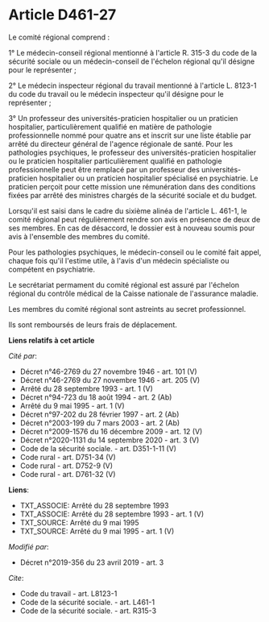 # Article D461-27

Le comité régional comprend :

1° Le médecin-conseil régional mentionné à l'article R. 315-3 du code de la sécurité sociale ou un médecin-conseil de
l'échelon régional qu'il désigne pour le représenter ;

2° Le médecin inspecteur régional du travail mentionné à l'article L. 8123-1 du code du travail ou le médecin inspecteur
qu'il désigne pour le représenter ;

3° Un professeur des universités-praticien hospitalier ou un praticien hospitalier, particulièrement qualifié en matière de
pathologie professionnelle nommé pour quatre ans et inscrit sur une liste établie par arrêté du directeur général de l'agence
régionale de santé. Pour les pathologies psychiques, le professeur des universités-praticien hospitalier ou le praticien
hospitalier particulièrement qualifié en pathologie professionnelle peut être remplacé par un professeur des universités-
praticien hospitalier ou un praticien hospitalier spécialisé en psychiatrie. Le praticien perçoit pour cette mission une
rémunération dans des conditions fixées par arrêté des ministres chargés de la sécurité sociale et du budget.

Lorsqu'il est saisi dans le cadre du sixième alinéa de l'article L. 461-1, le comité régional peut régulièrement rendre son
avis en présence de deux de ses membres. En cas de désaccord, le dossier est à nouveau soumis pour avis à l'ensemble des
membres du comité.

Pour les pathologies psychiques, le médecin-conseil ou le comité fait appel, chaque fois qu'il l'estime utile, à l'avis d'un
médecin spécialiste ou compétent en psychiatrie.

Le secrétariat permament du comité régional est assuré par l'échelon régional du contrôle médical de la Caisse nationale de
l'assurance maladie.

Les membres du comité régional sont astreints au secret professionnel.

Ils sont remboursés de leurs frais de déplacement.

**Liens relatifs à cet article**

_Cité par_:

  - Décret n°46-2769 du 27 novembre 1946 - art. 101 (V)
  - Décret n°46-2769 du 27 novembre 1946 - art. 205 (V)
  - Arrêté du 28 septembre 1993 - art. 1 (V)
  - Décret n°94-723 du 18 août 1994 - art. 2 (Ab)
  - Arrêté du 9 mai 1995 - art. 1 (V)
  - Décret n°97-202 du 28 février 1997 - art. 2 (Ab)
  - Décret n°2003-199 du 7 mars 2003 - art. 2 (Ab)
  - Décret n°2009-1576 du 16 décembre 2009 - art. 12 (V)
  - Décret n°2020-1131 du 14 septembre 2020 - art. 3 (V)
  - Code de la sécurité sociale. - art. D351-1-11 (V)
  - Code rural - art. D751-34 (V)
  - Code rural - art. D752-9 (V)
  - Code rural - art. D761-32 (V)

**Liens**:

  - TXT_ASSOCIE: Arrêté du 28 septembre 1993
  - TXT_ASSOCIE: Arrêté du 28 septembre 1993 - art. 1 (V)
  - TXT_SOURCE: Arrêté du 9 mai 1995
  - TXT_SOURCE: Arrêté du 9 mai 1995 - art. 1 (V)

_Modifié par_:

  - Décret n°2019-356 du 23 avril 2019 - art. 3

_Cite_:

  - Code du travail - art. L8123-1
  - Code de la sécurité sociale. - art. L461-1
  - Code de la sécurité sociale. - art. R315-3
